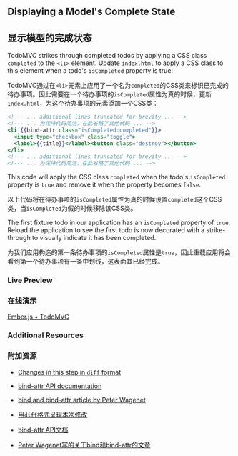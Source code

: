## Displaying a Model's Complete State

## 显示模型的完成状态

TodoMVC strikes through completed todos by applying a CSS class `completed` to the `<li>` element. Update `index.html` to apply a CSS class to this element when a todo's `isCompleted` property is true:

TodoMVC通过在`<li>`元素上应用了一个名为`completed`的CSS类来标识已完成的待办事项。因此需要在一个待办事项的`isCompleted`属性为真的时候，更新`index.html`，为这个待办事项的元素添加一个CSS类：
```handlebars
<!--- ... additional lines truncated for brevity ... -->
<!--- ... 为保持代码简洁，在此省略了其他代码 ... -->
<li {{bind-attr class="isCompleted:completed"}}>
  <input type="checkbox" class="toggle">
  <label>{{title}}</label><button class="destroy"></button>
</li>
<!--- ... additional lines truncated for brevity ... -->
<!--- ... 为保持代码简洁，在此省略了其他代码 ... -->
```

This code will apply the CSS class `completed` when the todo's `isCompleted` property is `true` and remove it when the property becomes `false`.

以上代码将在待办事项的`isCompleted`属性为真的时候设置`completed`这个CSS类，当`isCompleted`为假的时候移除该CSS类。

The first fixture todo in our application has an `isCompleted` property of `true`. Reload the application to see the first todo is now decorated with a strike-through to visually indicate it has been completed.

为我们应用构造的第一条待办事项的`isCompleted`属性是`true`，因此重载应用将会看到第一个待办事项有一条中划线，这表面其已经完成。

### Live Preview
### 在线演示
<a class="jsbin-embed" href="http://jsbin.com/iqofac/2/embed?live">Ember.js • TodoMVC</a><script src="http://static.jsbin.com/js/embed.js"></script> 
  
### Additional Resources
### 附加资源

  * [Changes in this step in `diff` format](https://github.com/emberjs/quickstart-code-sample/commit/19d08dd3b294187fadbe57860cf68fc0dc629ad8)
  * [bind-attr API documentation](/api/classes/Ember.Handlebars.helpers.html#method_bind-attr)
  * [bind and bind-attr article by Peter Wagenet](http://www.emberist.com/2012/04/06/bind-and-bindattr.html)

  * [用`diff`格式呈现本次修改](https://github.com/emberjs/quickstart-code-sample/commit/72b1ccde5e157b20fcfe5da9bd52496e73533d47)
  * [bind-attr API文档](/api/classes/Ember.Handlebars.helpers.html#method_bind-attr)
  * [Peter Wagenet写的关于bind和bind-attr的文章](http://www.emberist.com/2012/04/06/bind-and-bindattr.html)
